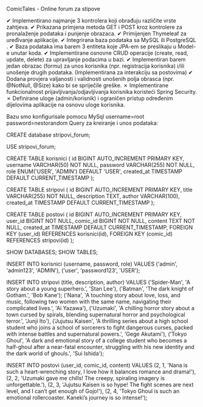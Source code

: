 ComicTales - Online forum za stipove

✔ Implementirano najmanje 3 kontrolera koji obrađuju različite vrste zahtjeva.
✔ Prikazana primjena metoda GET i POST kroz kontrolere za pronalaženje podataka i punjenje obrazaca.
✔ Primijenjen Thymeleaf za uređivanje aplikacije.
✔ Integrirana baza podataka sa MySQL ili PostgreSQL .
✔ Baza podataka ima barem 3 entiteta koje JPA-em se preslikaju u Model-e unutar koda.
✔ Implementirane osnovne CRUD operacije (create, read, update, delete) za upravljanje podacima u bazi.
✔ Implementiran barem jedan obrazac (formu) za unos korisnika (npr. registracija korisnika) i/ili unošenje drugih podataka. (Implementirana za interakciju sa postovima)
✔ Dodana provjera valjanosti i validnosti unošenih polja obrasca (npr. @NotNull, @Size) kako bi se spriječile greške.
✗ Implementirane funkcionalnost prijavljivanja/odjavljivanja korisnika koristeći Spring Security.
✗ Definirane uloge (admin/korisnik) i ograničen pristup određenim dijelovima aplikacije na osnovu uloge korisnika.

Bazu smo konfigurisale pomocu MySql
username=root
password=nestorandom
Query za kreiranje i unos podataka:

CREATE database stripovi_forum;

USE stripovi_forum;

CREATE TABLE korisnici (
    id BIGINT AUTO_INCREMENT PRIMARY KEY,
    username VARCHAR(50) NOT NULL,
    password VARCHAR(255) NOT NULL,
    role ENUM('USER', 'ADMIN') DEFAULT 'USER',
    created_at TIMESTAMP DEFAULT CURRENT_TIMESTAMP
);

CREATE TABLE stripovi (
    id BIGINT AUTO_INCREMENT PRIMARY KEY,
    title VARCHAR(255) NOT NULL,
    description TEXT,
    author VARCHAR(100),
    created_at TIMESTAMP DEFAULT CURRENT_TIMESTAMP
);

CREATE TABLE postovi (
    id BIGINT AUTO_INCREMENT PRIMARY KEY,
    user_id BIGINT NOT NULL,
    comic_id BIGINT NOT NULL,
    content TEXT NOT NULL,
    created_at TIMESTAMP DEFAULT CURRENT_TIMESTAMP,
    FOREIGN KEY (user_id) REFERENCES korisnici(id),
    FOREIGN KEY (comic_id) REFERENCES stripovi(id)
);

SHOW DATABASES;
SHOW TABLES;

INSERT INTO korisnici (username, password, role) VALUES 
('admin', 'admin123', 'ADMIN'),
('user', 'password123', 'USER');

INSERT INTO stripovi (title, description, author) VALUES 
('Spider-Man', 'A story about a young superhero.', 'Stan Lee'),
('Batman', 'The dark knight of Gotham.', 'Bob Kane');
('Nana', 'A touching story about love, loss, and music, following two women with the same name, navigating their complicated lives.', 'Ai Yazawa'),
('Uzumaki', 'A chilling horror story about a town cursed by spirals, blending supernatural horror and psychological terror.', 'Junji Ito'),
('Jujutsu Kaisen', 'A thrilling series about a high school student who joins a school of sorcerers to fight dangerous curses, packed with intense battles and supernatural powers.', 'Gege Akutami'),
('Tokyo Ghoul', 'A dark and emotional story of a college student who becomes a half-ghoul after a near-fatal encounter, struggling with his new identity and the dark world of ghouls.', 'Sui Ishida');

INSERT INTO postovi (user_id, comic_id, content) VALUES
(2, 1, 'Nana is such a heart-wrenching story, I love how it balances romance and drama!'),
(2, 2, 'Uzumaki gave me chills! The creepy, spiraling imagery is unforgettable.'),
(2, 3, 'Jujutsu Kaisen is so hype! The fight scenes are next level, and I can’t get enough of Gojo!'),
(2, 4, 'Tokyo Ghoul is such an emotional rollercoaster. Kaneki’s journey is so intense!');

